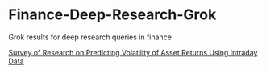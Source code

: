 # Finance-Deep-Research-Grok
Grok results for deep research queries in finance

[Survey of Research on Predicting Volatility of Asset Returns Using Intraday Data](https://github.com/Beliavsky/Finance-Deep-Research-Grok/blob/main/volatility_prediction_using_intraday_returns.md)
